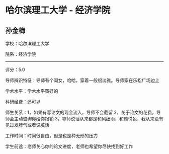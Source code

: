 # 哈尔滨理工大学 - 经济学院

## 孙金梅

学校：哈尔滨理工大学

院系：经济学院

* * *

评分：5.0

导师辨识特征：导师有个闺女，哈哈，穿着一般很淡雅。导师家在乐松广场边上

学术水平：学术水平蛮好的

科研经费：还可以

师生关系：1，如果有写论文的现金流入，导师不会截留
2，关于论文的花费，导师会主动咨询你给你报销
3，导师说话从来都是和风细雨，和颜悦色，我从来没有见过发脾气或者说脏话

工作时间：时间很自由，但是也是种无形的压力

学生前途：老师关心你的论文进度，老师也希望你尽快找到好工作